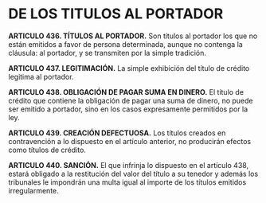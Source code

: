 # DE LOS TITULOS AL PORTADOR

__ARTICULO 436. TÍTULOS AL PORTADOR.__ Son títulos al portador los que no están emitidos a
favor de persona determinada, aunque no contenga la cláusula: al portador, y se transmiten por
la simple tradición.

__ARTICULO 437. LEGITIMACIÓN.__ La simple exhibición del título de crédito legitima al portador.

__ARTICULO 438. OBLIGACIÓN DE PAGAR SUMA EN DINERO.__ El título de crédito que
contiene la obligación de pagar una suma de dinero, no puede ser emitido a portador, sino en
los casos expresamente permitidos por la ley.

__ARTICULO 439. CREACIÓN DEFECTUOSA.__ Los títulos creados en contravención a lo
dispuesto en el artículo anterior, no producirán efectos como títulos de crédito.

__ARTICULO 440. SANCIÓN.__ El que infrinja lo dispuesto en el artículo 438, estará obligado a la
restitución del valor del título a su tenedor y además los tribunales le impondrán una multa
igual al importe de los títulos emitidos irregularmente.